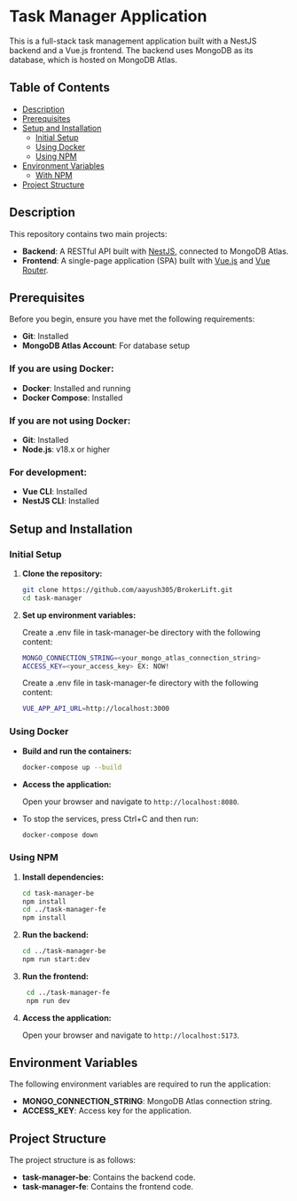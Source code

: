 # Task Manager Application

This is a full-stack task management application built with a NestJS backend and a Vue.js frontend. The backend uses MongoDB as its database, which is hosted on MongoDB Atlas.

## Table of Contents

- [Description](#description)
- [Prerequisites](#prerequisites)
- [Setup and Installation](#setup-and-installation)
  - [Initial Setup](#initial-setup)
  - [Using Docker](#using-docker)
  - [Using NPM](#using-npm)
- [Environment Variables](#environment-variables)
  - [With NPM](#with-npm)
- [Project Structure](#project-structure)

## Description

This repository contains two main projects:

- **Backend**: A RESTful API built with [NestJS](https://nestjs.com/), connected to MongoDB Atlas.
- **Frontend**: A single-page application (SPA) built with [Vue.js](https://vuejs.org/) and [Vue Router](https://router.vuejs.org/).

## Prerequisites

Before you begin, ensure you have met the following requirements:

- **Git**: Installed
- **MongoDB Atlas Account**: For database setup

### If you are using Docker:

- **Docker**: Installed and running
- **Docker Compose**: Installed

### If you are not using Docker:
- **Git**: Installed
- **Node.js**: v18.x or higher

### For development:
- **Vue CLI**: Installed
- **NestJS CLI**: Installed

## Setup and Installation

### Initial Setup

1. **Clone the repository:**

   ```bash
   git clone https://github.com/aayush305/BrokerLift.git
   cd task-manager
   ```

2. **Set up environment variables:**

   Create a .env file in task-manager-be directory with the following content:

   ```bash
   MONGO_CONNECTION_STRING=<your_mongo_atlas_connection_string>
   ACCESS_KEY=<your_access_key> EX: NOW!
   ```

   Create a .env file in task-manager-fe directory with the following content:

    ```bash
    VUE_APP_API_URL=http://localhost:3000
     ```

### Using Docker

- **Build and run the containers:**

   ```bash
   docker-compose up --build
   ```

- **Access the application:**

   Open your browser and navigate to `http://localhost:8080`.

- To stop the services, press Ctrl+C and then run:

   ```bash
   docker-compose down
   ```

### Using NPM

1.  **Install dependencies:**

    ```bash
    cd task-manager-be
    npm install
    cd ../task-manager-fe
    npm install
    ```

2.  **Run the backend:**

    ```bash
    cd ../task-manager-be
    npm run start:dev
    ```

3.  **Run the frontend:**

    ```bash
     cd ../task-manager-fe
     npm run dev
    ```
4. **Access the application:**

   Open your browser and navigate to `http://localhost:5173`.

## Environment Variables

The following environment variables are required to run the application:

- **MONGO_CONNECTION_STRING**: MongoDB Atlas connection string.
- **ACCESS_KEY**: Access key for the application.

## Project Structure

The project structure is as follows:

- **task-manager-be**: Contains the backend code.
- **task-manager-fe**: Contains the frontend code.
